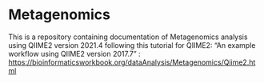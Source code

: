 # Metagenomics

This is a repository containing documentation of Metagenomics analysis using QIIME2 version 2021.4 following this tutorial for QIIME2: “An example workflow using QIIME2 version 2017.7” :
https://bioinformaticsworkbook.org/dataAnalysis/Metagenomics/Qiime2.html
